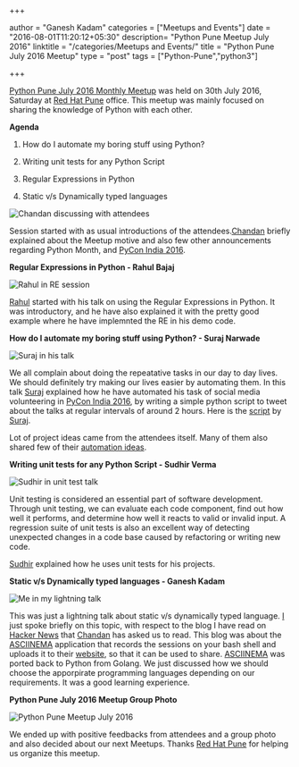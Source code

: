+++

author = "Ganesh Kadam"
categories = ["Meetups and Events"]
date = "2016-08-01T11:20:12+05:30"
description= "Python Pune Meetup July 2016"
linktitle = "/categories/Meetups and Events/"
title = "Python Pune July 2016 Meetup"
type = "post"
tags = ["Python-Pune","python3"]

+++

[Python Pune July 2016 Monthly Meetup](http://www.meetup.com/PythonPune/events/232609681/) was held on 30th July 2016,
Saturday at [Red Hat Pune](https://www.redhat.com/en) office.
This meetup was mainly focused on sharing the knowledge of Python with each other.

**Agenda**

1. How do I automate my boring stuff using Python?

2. Writing unit tests for any Python Script

3. Regular Expressions in Python

4. Static v/s Dynamically typed languages


![Chandan discussing with attendees](/img/julymeet16/chandan.jpg)

Session started with as usual introductions of the attendees.[Chandan](https://twitter.com/ciypro.com) briefly
explained about the Meetup motive and also few other announcements regarding
Python Month, and [PyCon India 2016](https://in.pycon.org/2016/).

**Regular Expressions in Python - Rahul Bajaj**

![Rahul in RE session](/img/julymeet16/rahul.jpg)

[Rahul](https://www.facebook.com/rahul.bajaj.7568596?fref=ts) started with his talk on using the Regular Expressions in Python. It was introductory, and he have also explained it with the pretty good example
where he have implemnted the RE in his demo code.

**How do I automate my boring stuff using Python? - Suraj Narwade**

![Suraj in his talk](/img/julymeet16/suraj.jpg)

We all complain about doing the repeatative tasks in our day to day lives. We
should definitely try making our lives easier by automating them. In this talk
[Suraj](https://twitter.com/red_suraj) explained how he have automated his task of social media volunteering in
[PyCon India 2016](https://in.pycon.org/2016/), by writing a simple python script to tweet about the talks at
regular intervals of around 2 hours. Here is the [script](https://gist.github.com/surajnarwade/) by
[Suraj](https://twitter.com/red_suraj).

Lot of project ideas came from the attendees itself. Many of them also shared
few of their [automation ideas](https://etherpad.openstack.org/p/boring_scripts).

**Writing unit tests for any Python Script - Sudhir Verma**

![Sudhir in unit test talk](/img/julymeet16/sudhir.jpg)

Unit testing is considered an essential part of software development. Through
unit testing, we can evaluate each code component, find out how well it
performs, and determine how well it reacts to valid or invalid input. A
regression suite of unit tests is also an excellent way of detecting unexpected
changes in a code base caused by refactoring or writing new code.

[Sudhir](https://www.facebook.com/sudhirvvermaa) explained how he uses unit
tests for  his projects.

**Static v/s Dynamically typed languages - Ganesh Kadam**

![Me in my lightning talk](/img/julymeet16/ganesh.jpg)

This was just a lightning talk about static v/s dynamically typed language.
[I](https://twitter.com/meganeshkadam) just spoke briefly on this topic, with respect to the blog I have read on
[Hacker News](https://news.ycombinator.com/item?id=10402307) that [Chandan](https://twitter.com/ciypro) has asked
us to read. This blog was about the [ASCIINEMA](http://blog.asciinema.org/) application that records the sessions
on your bash shell and uploads it to their [website](https://asciinema.org/), so that it can be used to share.
[ASCIINEMA](http://blog.asciinema.org/) was ported back to Python from Golang. We just discussed how we
should choose the apporpirate programming languages depending on our
requirements. It was a good learning experience.

**Python Pune July 2016 Meetup Group Photo**

![Python Pune Meetup July 2016](/img/julymeet16/group_photo.jpg)

We ended up with positive feedbacks from attendees and a group photo and also decided about our next Meetups. Thanks
[Red Hat Pune](https://www.redhat.com/en) for helping us organize this meetup.


